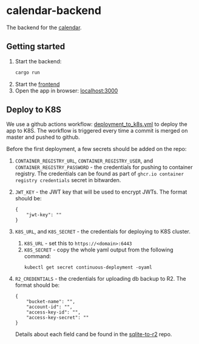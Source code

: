 # calendar-backend

The backend for the [calendar](https://calendar.aguzovatii.com).

## Getting started

1. Start the backend:
    ```sh
    cargo run
    ```
2. Start the [frontend](https://github.com/aguzovatii/calendar-frontend)
3. Open the app in browser: [localhost:3000](http://localhost:3000)

## Deploy to K8S

We use a github actions workflow: [deployment_to_k8s.yml](./.github/workflows/deployment_to_k8s.yml) to deploy the app to K8S. The workflow is triggered every time a commit is merged on master and pushed to github.

Before the first deployment, a few secrets should be added on the repo:

1. `CONTAINER_REGISTRY_URL`, `CONTAINER_REGISTRY_USER`, and `CONTAINER_REGISTRY_PASSWORD` - the credentials for pushing to container registry. The credentials can be found as part of `ghcr.io container registry credentials` secret in bitwarden.
2. `JWT_KEY` - the JWT key that will be used to encrypt JWTs. The format should be:

    ```
    {
        "jwt-key": ""
    }
    ```
3. `K8S_URL`, and `K8S_SECRET` - the credentials for deploying to K8S cluster.
    1. `K8S_URL` - set this to `https://<domain>:6443`
    2. `K8S_SECRET` - copy the whole yaml output from the following command:
       ```
       kubectl get secret continuous-deployment -oyaml
       ```
4. `R2_CREDENTIALS` - the credentials for uploading db backup to R2. The format should be:
    ```
    {
        "bucket-name": "",
        "account-id": "",
        "access-key-id": "",
        "access-key-secret": ""
    }
    ```
    Details about each field cand be found in the [sqlite-to-r2](https://github.com/calendar-team/sqlite-to-r2) repo.

